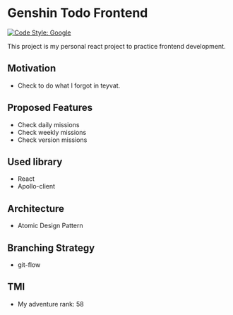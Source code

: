 # Genshin Todo Frontend

[![Code Style: Google](https://img.shields.io/badge/code%20style-google-blueviolet.svg)](https://github.com/google/gts)

This project is my personal react project to practice frontend development.

## Motivation

* Check to do what I forgot in teyvat.

## Proposed Features

* Check daily missions
* Check weekly missions
* Check version missions

## Used library

* React
* Apollo-client

## Architecture

* Atomic Design Pattern

## Branching Strategy

* git-flow

## TMI

* My adventure rank: 58